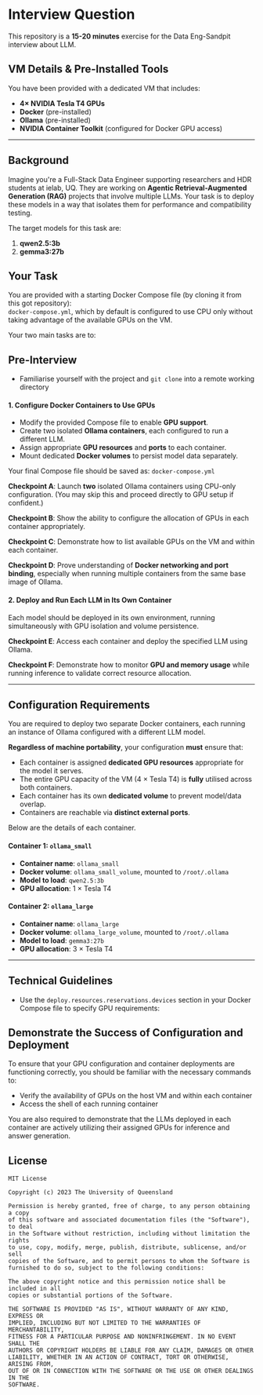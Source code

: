 # Interview Question

This repository is a **15-20 minutes** exercise for the Data Eng-Sandpit interview about LLM.

## VM Details & Pre-Installed Tools

You have been provided with a dedicated VM that includes:

- **4× NVIDIA Tesla T4 GPUs**
- **Docker** (pre-installed)
- **Ollama** (pre-installed)
- **NVIDIA Container Toolkit** (configured for Docker GPU access)

---

## Background

Imagine you're a Full-Stack Data Engineer supporting researchers and HDR students at ielab, UQ. They are working on **Agentic Retrieval-Augmented Generation (RAG)** projects that involve multiple LLMs. Your task is to deploy these models in a way that isolates them for performance and compatibility testing.

The target models for this task are:

1. **qwen2.5:3b**
2. **gemma3:27b**


## Your Task

You are provided with a starting Docker Compose file (by cloning it from this got repository):  
`docker-compose.yml`, which by default is configured to use CPU only without taking advantage of the available GPUs on the VM. 

Your two main tasks are to:

## Pre-Interview
- Familiarise yourself with the project and `git clone` into a remote working directory
  
#### 1. Configure Docker Containers to Use GPUs
- Modify the provided Compose file to enable **GPU support**.
- Create two isolated **Ollama containers**, each configured to run a different LLM.
- Assign appropriate **GPU resources** and **ports** to each container.
- Mount dedicated **Docker volumes** to persist model data separately.

Your final Compose file should be saved as: 
`docker-compose.yml`


**Checkpoint A**: Launch **two** isolated Ollama containers using CPU-only configuration. (You may skip this and proceed directly to GPU setup if confident.)

**Checkpoint B**: Show the ability to configure the allocation of GPUs in each container appropriately.

**Checkpoint C**: Demonstrate how to list available GPUs on the VM and within each container.

**Checkpoint D**: Prove understanding of **Docker networking and port binding**, especially when running multiple containers from the same base image of Ollama.

#### 2. Deploy and Run Each LLM in Its Own Container

Each model should be deployed in its own environment, running simultaneously with GPU isolation and volume persistence.

**Checkpoint E**: Access each container and deploy the specified LLM using Ollama.

**Checkpoint F**: Demonstrate how to monitor **GPU and memory usage** while running inference to validate correct resource allocation.

---

## Configuration Requirements

You are required to deploy two separate Docker containers, each running an instance of Ollama configured with a different LLM model.

**Regardless of machine portability**, your configuration **must** ensure that:
- Each container is assigned **dedicated GPU resources** appropriate for the model it serves.
- The entire GPU capacity of the VM (4 × Tesla T4) is **fully** utilised across both containers.
- Each container has its own **dedicated volume** to prevent model/data overlap.
- Containers are reachable via **distinct external ports**.

Below are the details of each container.

#### Container 1: `ollama_small`

- **Container name**: `ollama_small`
- **Docker volume**: `ollama_small_volume`, mounted to `/root/.ollama`
- **Model to load**: `qwen2.5:3b`
- **GPU allocation**: 1 × Tesla T4

#### Container 2: `ollama_large`

- **Container name**: `ollama_large`
- **Docker volume**: `ollama_large_volume`, mounted to `/root/.ollama`
- **Model to load**: `gemma3:27b`
- **GPU allocation**: 3 × Tesla T4

---

## Technical Guidelines

- Use the `deploy.resources.reservations.devices` section in your Docker Compose file to specify GPU requirements:

## Demonstrate the Success of Configuration and Deployment

To ensure that your GPU configuration and container deployments are functioning correctly, you should be familiar with the necessary commands to:
- Verify the availability of GPUs on the host VM and within each container
- Access the shell of each running container 

You are also required to demonstrate that the LLMs deployed in each container are actively utilizing their assigned GPUs for inference and answer generation. 

## License 

```
MIT License

Copyright (c) 2023 The University of Queensland

Permission is hereby granted, free of charge, to any person obtaining a copy
of this software and associated documentation files (the "Software"), to deal
in the Software without restriction, including without limitation the rights
to use, copy, modify, merge, publish, distribute, sublicense, and/or sell
copies of the Software, and to permit persons to whom the Software is
furnished to do so, subject to the following conditions:

The above copyright notice and this permission notice shall be included in all
copies or substantial portions of the Software.

THE SOFTWARE IS PROVIDED "AS IS", WITHOUT WARRANTY OF ANY KIND, EXPRESS OR
IMPLIED, INCLUDING BUT NOT LIMITED TO THE WARRANTIES OF MERCHANTABILITY,
FITNESS FOR A PARTICULAR PURPOSE AND NONINFRINGEMENT. IN NO EVENT SHALL THE
AUTHORS OR COPYRIGHT HOLDERS BE LIABLE FOR ANY CLAIM, DAMAGES OR OTHER
LIABILITY, WHETHER IN AN ACTION OF CONTRACT, TORT OR OTHERWISE, ARISING FROM,
OUT OF OR IN CONNECTION WITH THE SOFTWARE OR THE USE OR OTHER DEALINGS IN THE
SOFTWARE.
```
